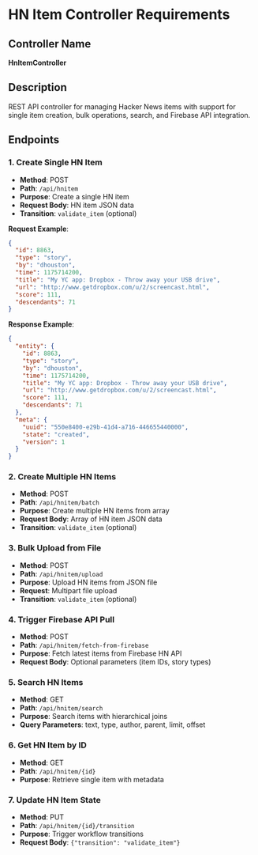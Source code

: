 # HN Item Controller Requirements

## Controller Name
**HnItemController**

## Description
REST API controller for managing Hacker News items with support for single item creation, bulk operations, search, and Firebase API integration.

## Endpoints

### 1. Create Single HN Item
- **Method**: POST
- **Path**: `/api/hnitem`
- **Purpose**: Create a single HN item
- **Request Body**: HN item JSON data
- **Transition**: `validate_item` (optional)

**Request Example**:
```json
{
  "id": 8863,
  "type": "story",
  "by": "dhouston",
  "time": 1175714200,
  "title": "My YC app: Dropbox - Throw away your USB drive",
  "url": "http://www.getdropbox.com/u/2/screencast.html",
  "score": 111,
  "descendants": 71
}
```

**Response Example**:
```json
{
  "entity": {
    "id": 8863,
    "type": "story",
    "by": "dhouston",
    "time": 1175714200,
    "title": "My YC app: Dropbox - Throw away your USB drive",
    "url": "http://www.getdropbox.com/u/2/screencast.html",
    "score": 111,
    "descendants": 71
  },
  "meta": {
    "uuid": "550e8400-e29b-41d4-a716-446655440000",
    "state": "created",
    "version": 1
  }
}
```

### 2. Create Multiple HN Items
- **Method**: POST
- **Path**: `/api/hnitem/batch`
- **Purpose**: Create multiple HN items from array
- **Request Body**: Array of HN item JSON data
- **Transition**: `validate_item` (optional)

### 3. Bulk Upload from File
- **Method**: POST
- **Path**: `/api/hnitem/upload`
- **Purpose**: Upload HN items from JSON file
- **Request**: Multipart file upload
- **Transition**: `validate_item` (optional)

### 4. Trigger Firebase API Pull
- **Method**: POST
- **Path**: `/api/hnitem/fetch-from-firebase`
- **Purpose**: Fetch latest items from Firebase HN API
- **Request Body**: Optional parameters (item IDs, story types)

### 5. Search HN Items
- **Method**: GET
- **Path**: `/api/hnitem/search`
- **Purpose**: Search items with hierarchical joins
- **Query Parameters**: text, type, author, parent, limit, offset

### 6. Get HN Item by ID
- **Method**: GET
- **Path**: `/api/hnitem/{id}`
- **Purpose**: Retrieve single item with metadata

### 7. Update HN Item State
- **Method**: PUT
- **Path**: `/api/hnitem/{id}/transition`
- **Purpose**: Trigger workflow transitions
- **Request Body**: `{"transition": "validate_item"}`
